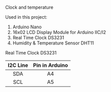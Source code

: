 Clock and temperature

Used in this project:
1. Arduino Nano
2. 16x02 LCD Display Module for Arduino IIC/I2 
3. Real Time Clock DS3231
4. Humidity & Temperature Sensor DHT11


Real Time Clock DS3231

| I2C Line | Pin in Arduino  |
| :-----: | :-: |
| SDA | A4 |
| SCL | A5 |